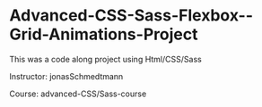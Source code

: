 # Advanced-CSS-Sass-Flexbox--Grid-Animations-Project

This was a code along project using Html/CSS/Sass


 Instructor: jonasSchmedtmann
 
 
 Course: advanced-CSS/Sass-course
